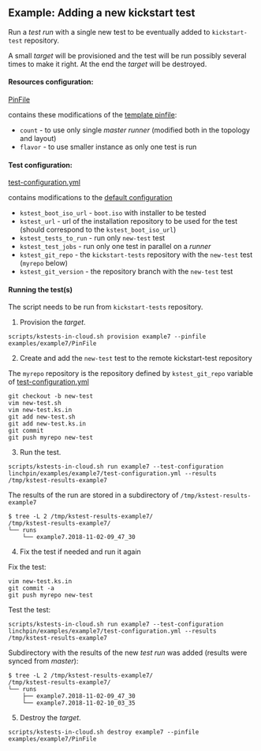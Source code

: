 Example: Adding a new kickstart test
------------------------------------

Run a *test run* with a single new test to be eventually added to `kickstart-test` repository.

A small *target* will be provisioned and the test will be run possibly several times to make it right. At the end the *target* will be destroyed.

#### Resources configuration:

[PinFile](PinFile)

contains these modifications of the [template pinfile](../../PinFile):

* `count` - to use only single *master* *runner* (modified both in the topology and layout)
* `flavor` - to use smaller instance as only one test is run

#### Test configuration:

[test-configuration.yml](test-configuration.yml)

contains modifications to the [default configuration](../../../ansible/roles/kstest-master/defaults/main/test-configuration.yml)

* `kstest_boot_iso_url` - `boot.iso` with installer to be tested
* `kstest_url` - url of the installation repository to be used for the test (should correspond to the `kstest_boot_iso_url`)
* `kstest_tests_to_run` - run only `new-test` test
* `kstest_test_jobs` - run only one test in parallel on a *runner*
* `kstest_git_repo` - the `kickstart-tests` repository with the `new-test` test (`myrepo` below)
* `kstest_git_version` - the repository branch with the `new-test` test


#### Running the test(s)

The script needs to be run from `kickstart-tests` repository.

1) Provision the *target*.

```
scripts/kstests-in-cloud.sh provision example7 --pinfile examples/example7/PinFile
```

2) Create and add the `new-test` test to the remote kickstart-test repository

The `myrepo` repository is the repository defined by `kstest_git_repo` variable of [test-configuration.yml](test-configuration.yml)

```
git checkout -b new-test
vim new-test.sh
vim new-test.ks.in
git add new-test.sh
git add new-test.ks.in
git commit
git push myrepo new-test
```

3) Run the test.

```
scripts/kstests-in-cloud.sh run example7 --test-configuration linchpin/examples/example7/test-configuration.yml --results /tmp/kstest-results-example7
```

The results of the run are stored in a subdirectory of `/tmp/kstest-results-example7`

```
$ tree -L 2 /tmp/kstest-results-example7/
/tmp/kstest-results-example7/
└── runs
    └── example7.2018-11-02-09_47_30

```

4) Fix the test if needed and run it again

Fix the test:
```
vim new-test.ks.in
git commit -a
git push myrepo new-test
```

Test the test:
```
scripts/kstests-in-cloud.sh run example7 --test-configuration linchpin/examples/example7/test-configuration.yml --results /tmp/kstest-results-example7
```

Subdirectory with the results of the new *test run* was added (results were synced from *master*):
```
$ tree -L 2 /tmp/kstest-results-example7/
/tmp/kstest-results-example7/
└── runs
    ├── example7.2018-11-02-09_47_30
    └── example7.2018-11-02-10_03_35

```

5) Destroy the *target*.

```
scripts/kstests-in-cloud.sh destroy example7 --pinfile examples/example7/PinFile
```
